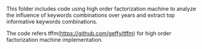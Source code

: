 This folder includes code using high order factorization machine to analyze the influence of keywords combinations over years and extract top informative keywords combinations.

The code refers tffm(https://github.com/geffy/tffm) for high order factorization machine implementation.
